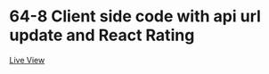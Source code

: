 # 64-8 Client side code with api url update and React Rating

[Live View](https://the-news-dragon-17ee1.web.app/category/0)
